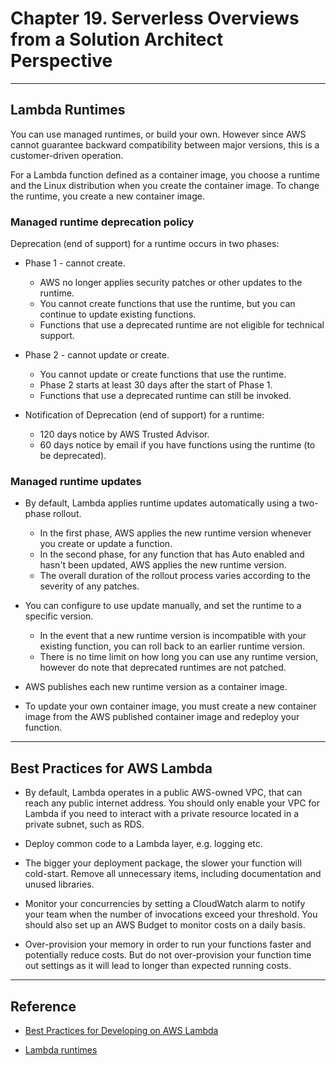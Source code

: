 # Chapter 19. Serverless Overviews from a Solution Architect Perspective

---
## Lambda Runtimes

You can use managed runtimes, or build your own. However since AWS cannot guarantee backward compatibility between major versions, this is a customer-driven operation.

For a Lambda function defined as a container image, you choose a runtime and the Linux distribution when you create the container image. To change the runtime, you create a new container image.

### Managed runtime deprecation policy

Deprecation (end of support) for a runtime occurs in two phases:

* Phase 1 - cannot create.
  - AWS no longer applies security patches or other updates to the runtime.
  - You cannot create functions that use the runtime, but you can continue to update existing functions.
  - Functions that use a deprecated runtime are not eligible for technical support.

* Phase 2 - cannot update or create.
  - You cannot update or create functions that use the runtime.
  - Phase 2 starts at least 30 days after the start of Phase 1.
  - Functions that use a deprecated runtime can still be invoked.

* Notification of Deprecation (end of support) for a runtime:
  - 120 days notice by AWS Trusted Advisor.
  - 60 days notice by email if you have functions using the runtime (to be deprecated).

### Managed runtime updates

* By default, Lambda applies runtime updates automatically using a two-phase rollout.
  - In the first phase, AWS applies the new runtime version whenever you create or update a function.
  - In the second phase, for any function that has Auto enabled and hasn't been updated, AWS applies the new runtime version.
  - The overall duration of the rollout process varies according to the severity of any patches.

* You can configure to use update manually, and set the runtime to a specific version.
  - In the event that a new runtime version is incompatible with your existing function, you can roll back to an earlier runtime version.
  - There is no time limit on how long you can use any runtime version, however do note that deprecated runtimes are not patched.

* AWS publishes each new runtime version as a container image.

* To update your own container image, you must create a new container image from the AWS published container image and redeploy your function.

---
## Best Practices for AWS Lambda

* By default, Lambda operates in a public AWS-owned VPC, that can reach any public internet address. You should only enable your VPC for Lambda if you need to interact with a private resource located in a private subnet, such as RDS.

* Deploy common code to a Lambda layer, e.g. logging etc.

* The bigger your deployment package, the slower your function will cold-start. Remove all unnecessary items, including documentation and unused libraries.

* Monitor your concurrencies by setting a CloudWatch alarm to notify your team when the number of invocations exceed your threshold. You should also set up an AWS Budget to monitor costs on a daily basis.

* Over-provision your memory in order to run your functions faster and potentially reduce costs. But do not over-provision your function time out settings as it will lead to longer than expected running costs.

---
## Reference

* [Best Practices for Developing on AWS Lambda](https://aws.amazon.com/blogs/architecture/best-practices-for-developing-on-aws-lambda/)

* [Lambda runtimes](https://docs.aws.amazon.com/lambda/latest/dg/lambda-runtimes.html)